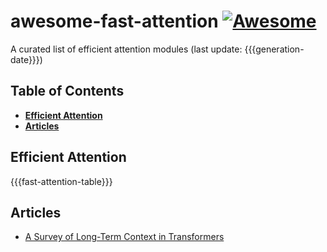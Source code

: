 # awesome-fast-attention [![Awesome](https://cdn.rawgit.com/sindresorhus/awesome/d7305f38d29fed78fa85652e3a63e154dd8e8829/media/badge.svg)](https://github.com/sindresorhus/awesome)

A curated list of efficient attention modules (last update: {{{generation-date}}})

## Table of Contents

* **[Efficient Attention](#efficient-attention)**
* **[Articles](#articles)**

## Efficient Attention

{{{fast-attention-table}}}

## Articles

* [A Survey of Long-Term Context in Transformers](https://www.pragmatic.ml/a-survey-of-methods-for-incorporating-long-term-context/)

